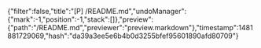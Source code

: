 {"filter":false,"title":"[P] /README.md","undoManager":{"mark":-1,"position":-1,"stack":[]},"preview":{"path":"/README.md","previewer":"preview.markdown"},"timestamp":1481881729069,"hash":"da39a3ee5e6b4b0d3255bfef95601890afd80709"}
